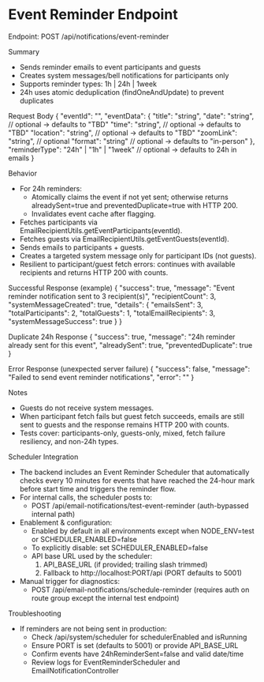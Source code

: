 # Event Reminder Endpoint

Endpoint: POST /api/notifications/event-reminder

Summary

- Sends reminder emails to event participants and guests
- Creates system messages/bell notifications for participants only
- Supports reminder types: 1h | 24h | 1week
- 24h uses atomic deduplication (findOneAndUpdate) to prevent duplicates

Request Body
{
"eventId": "<ObjectId>",
"eventData": {
"title": "string",
"date": "string", // optional -> defaults to "TBD"
"time": "string", // optional -> defaults to "TBD"
"location": "string", // optional -> defaults to "TBD"
"zoomLink": "string", // optional
"format": "string" // optional -> defaults to "in-person"
},
"reminderType": "24h" | "1h" | "1week" // optional -> defaults to 24h in emails
}

Behavior

- For 24h reminders:
  - Atomically claims the event if not yet sent; otherwise returns alreadySent=true and preventedDuplicate=true with HTTP 200.
  - Invalidates event cache after flagging.
- Fetches participants via EmailRecipientUtils.getEventParticipants(eventId).
- Fetches guests via EmailRecipientUtils.getEventGuests(eventId).
- Sends emails to participants + guests.
- Creates a targeted system message only for participant IDs (not guests).
- Resilient to participant/guest fetch errors: continues with available recipients and returns HTTP 200 with counts.

Successful Response (example)
{
"success": true,
"message": "Event reminder notification sent to 3 recipient(s)",
"recipientCount": 3,
"systemMessageCreated": true,
"details": {
"emailsSent": 3,
"totalParticipants": 2,
"totalGuests": 1,
"totalEmailRecipients": 3,
"systemMessageSuccess": true
}
}

Duplicate 24h Response
{
"success": true,
"message": "24h reminder already sent for this event",
"alreadySent": true,
"preventedDuplicate": true
}

Error Response (unexpected server failure)
{
"success": false,
"message": "Failed to send event reminder notifications",
"error": "<message>"
}

Notes

- Guests do not receive system messages.
- When participant fetch fails but guest fetch succeeds, emails are still sent to guests and the response remains HTTP 200 with counts.
- Tests cover: participants-only, guests-only, mixed, fetch failure resiliency, and non-24h types.

Scheduler Integration

- The backend includes an Event Reminder Scheduler that automatically checks every 10 minutes for events that have reached the 24-hour mark before start time and triggers the reminder flow.
- For internal calls, the scheduler posts to:
  - POST /api/email-notifications/test-event-reminder (auth-bypassed internal path)
- Enablement & configuration:
  - Enabled by default in all environments except when NODE_ENV=test or SCHEDULER_ENABLED=false
  - To explicitly disable: set SCHEDULER_ENABLED=false
  - API base URL used by the scheduler:
    1. API_BASE_URL (if provided; trailing slash trimmed)
    2. Fallback to http://localhost:PORT/api (PORT defaults to 5001)
- Manual trigger for diagnostics:
  - POST /api/email-notifications/schedule-reminder (requires auth on route group except the internal test endpoint)

Troubleshooting

- If reminders are not being sent in production:
  - Check /api/system/scheduler for schedulerEnabled and isRunning
  - Ensure PORT is set (defaults to 5001) or provide API_BASE_URL
  - Confirm events have 24hReminderSent=false and valid date/time
  - Review logs for EventReminderScheduler and EmailNotificationController
